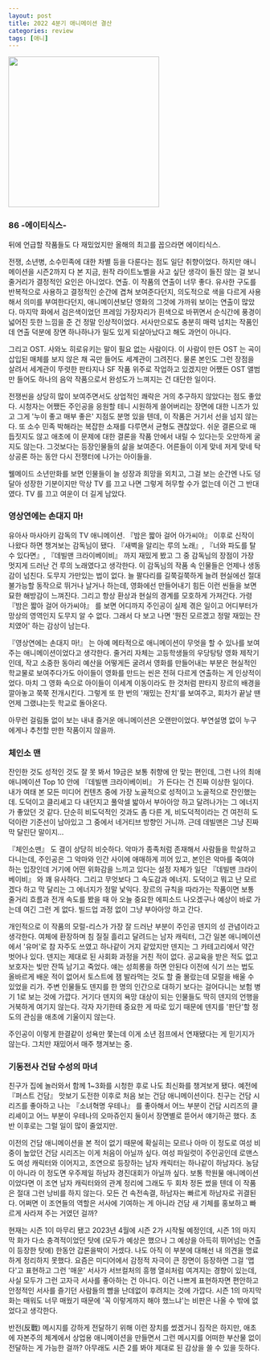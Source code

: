 ```yaml
---
layout: post
title: 2022 4분기 애니메이션 결산
categories: review
tags: [애니]
---
```


<img src="{{ site.baseurl }}/thumbnails/230125_movies/86.jpeg" width="300" />

### 86 -에이티식스-

뒤에 언급할 작품들도 다 재밌었지만 올해의 최고를 꼽으라면 에이티식스.

전쟁, 소년병, 소수민족에 대한 차별 등을 다룬다는 점도 일단 취향이었다. 하지만 애니메이션을 시즌2까지 다 본 지금, 원작 라이트노벨을 사고 싶단 생각이 들진 않는 걸 보니 줄거리가 결정적인 요인은 아니었다. 연출. 이 작품의 연출이 너무 좋다. 유사한 구도를 반복적으로 사용하고 결정적인 순간에 겹쳐 보여준다던지, 의도적으로 색을 다르게 사용해서 의미를 부여한다던지, 애니메이션보단 영화의 그것에 가까워 보이는 연출이 많았다. 마지막 화에서 검은색이었던 프레임 가장자리가 흰색으로 바뀌면서 순식간에 풍경이 넓어진 듯한 느낌을 준 건 정말 인상적이었다. 서사만으로도 충분히 매력 넘치는 작품인데 연출 덕분에 장면 하나하나가 밀도 있게 되살아났다고 해도 과언이 아니다.   

그리고 OST. 사와노 히로유키는 말이 필요 없는 사람이다. 이 사람이 만든 OST 는 곡이 삽입된 매체를 보지 않은 채 곡만 들어도 세계관이 그려진다. 물론 본인도 그런 장점을 살려서 세계관이 뚜렷한 판타지나 SF 작품 위주로 작업하고 있겠지만 어쨌든 OST 앨범만 들어도 하나의 음악 작품으로서 완성도가 느껴지는 건 대단한 일이다. 

전쟁씬을 상당히 많이 보여주면서도 상업적인 쾌락은 거의 추구하지 않았다는 점도 좋았다. 시청자는 어쨌든 주인공을 응원할 테니 시원하게 쓸어버리는 장면에 대한 니즈가 있고 그게 '누이 좋고 매부 좋은' 지점도 분명 있을 텐데, 이 작품은 거기서 선을 넘지 않는다. 또 소수 민족 박해라는 복잡한 소재를 다루면서 균형도 괜찮았다. 쉬운 결론으로 매듭짓지도 않고 애초에 이 문제에 대한 결론을 작품 안에서 내릴 수 있다는듯 오만하게 굴지도 않는다. 그것보다는 등장인물들의 삶을 보여준다. 어른들이 이게 맞네 저게 맞네 탁상공론 하는 동안 다시 전쟁터에 나가는 아이들을. 

웰메이드 소년만화를 보면 인물들이 늘 성장과 희망을 외치고, 그걸 보는 순간엔 나도 덩달아 성장한 기분이지만 막상 TV 를 끄고 나면 그렇게 허무할 수가 없는데 이건 그 반대였다. TV 를 끄고 여운이 더 길게 남았다. 

### 영상연에는 손대지 마!

유아사 마사아키 감독의 TV 애니메이션. 『밤은 짧아 걸어 아가씨야』 이후로 신작이 나왔다 하면 챙겨보는 감독님이 됐다. 『새벽을 알리는 루의 노래』, 『너와 파도를 탈 수 있다면』, 『데빌맨 크라이베이비』 까지 재밌게 봤고 그 중 감독님의 장점이 가장 멋지게 드러난 건 루의 노래였다고 생각한다. 이 감독님의 작품 속 인물들은 언제나 생동감이 넘친다. 도무지 가만있는 법이 없다. 늘 팔다리를 길쭉길쭉하게 늘려 현실에선 절대 불가능할 동작으로 뛰거나 날거나 하는데, 영화에선 만들어내기 힘든 이런 씬들을 보면 묘한 해방감이 느껴진다. 그리고 항상 환상과 현실의 경계를 모호하게 가져간다. 가령 『밤은 짧아 걸어 아가씨야』 를 보면 어디까지 주인공이 실제 겪은 일이고 어디부터가 망상의 영역인지 도무지 알 수 없다. 그래서 다 보고 나면 '뭔진 모르겠고 정말 재밌는 잔치였어' 하는 감상이 남는다.

『영상연에는 손대지 마!』 는 아예 메타적으로 애니메이션이 무엇을 할 수 있나를 보여주는 애니메이션이었다고 생각한다. 줄거리 자체는 고등학생들의 우당탕탕 영화 제작기인데, 작고 소중한 동아리 예산을 어떻게든 굴려서 영화를 만들어내는 부분은 현실적인 학교물로 보여주다가도 아이들이 영화를 만드는 씬은 전혀 다르게 연출하는 게 인상적이었다. 마치 그 영화 속으로 아이들이 이세계 이동이라도 한 것처럼 판타지 장르의 배경을 깔아놓고 쭉쭉 전개시킨다. 그렇게 또 한 번의 '재밌는 잔치'를 보여주고, 회차가 끝날 땐 언제 그랬냐는듯 학교로 돌아온다. 

아무런 걸림돌 없이 보는 내내 즐거운 애니메이션은 오랜만이었다. 부연설명 없이 누구에게나 추천할 만한 작품이지 않을까.
 
### 체인소 맨

잔인한 것도 성적인 것도 잘 못 봐서 19금은 보통 취향에 안 맞는 편인데, 그런 나의 최애 애니메이션 Top 10 안에 『데빌맨 크라이베이비』 가 든다는 건 진짜 이상한 일이다. 내가 여태 본 모든 미디어 컨텐츠 중에 가장 노골적으로 성적이고 노골적으로 잔인했는데. 도덕이고 클리셰고 다 내던지고 풀악셀 밟아서 부아아앙 하고 달려나가는 그 에너지가 좋았던 것 같다. 단순히 비도덕적인 것과도 좀 다른 게, 비도덕적이라는 건 여전히 도덕이란 기준선이 남아있고 그 중에서 네거티브 방향인 거니까. 근데 데빌맨은 그냥 진짜 막 달린단 말이지... 

『체인소맨』 도 결이 상당히 비슷하다. 악마가 종족처럼 존재해서 사람들을 학살하고 다니는데, 주인공은 그 악마와 인간 사이에 애매하게 끼어 있고, 본인은 악마를 죽여야 하는 입장인데 거기에 어떤 위화감을 느끼고 있다는 설정 자체가 일단 『데빌맨 크라이베이비』 와 꽤 유사하다. 그리고 무엇보다 그 속도감과 에너지. 도덕이고 뭐고 난 모르겠다 하고 막 달리는 그 에너지가 정말 낯익다. 장르의 규칙을 따라가는 작품이면 보통 줄거리 흐름과 전개 속도를 봤을 때 아 오늘 중요한 에피소드 나오겠구나 예상이 바로 가는데 여긴 그런 게 없다. 빌드업 과정 없이 그냥 부아아앙 하고 간다. 

개인적으로 이 작품의 모럴-리스가 가장 잘 드러난 부분이 주인공 덴지의 성 관념이라고 생각한다. 여체에 환장하며 침 질질 흘리고 달려드는 남자 캐릭터, 그간 일본 애니메이션에서 '유머'로 참 자주도 쓰였고 하나같이 거지 같았지만 덴지는 그 카테고리에서 약간 벗어나 있다. 덴지는 제대로 된 사회화 과정을 거친 적이 없다. 공교육을 받은 적도 없고 보호자는 빚만 잔뜩 남기고 죽었다. 얘는 성희롱을 하면 안된다 이전에 식기 쓰는 법도 올바르게 배운 적이 없어서 토스트에 잼 발라먹는 것도 할 줄 몰랐는데 모럴을 배울 수 있었을 리가. 주변 인물들도 덴지를 한 명의 인간으로 대하기 보다는 걸어다니는 보험 병기 1로 보는 것에 가깝다. 거기다 덴지의 욕망 대상이 되는 인물들도 딱히 덴지의 언행을 거북하게 여기지 않는다. 각자 자기한테 중요한 게 따로 있기 때문에 덴지를 '판단'할 정도의 관심을 애초에 기울이지 않는다.

주인공이 이렇게 한결같이 성욕만 쫓는데 이게 소년 점프에서 연재됐다는 게 믿기지가 않는다. 그치만 재밌어서 매주 챙겨보는 중. 

### 기동전사 건담 수성의 마녀

친구가 집에 놀러와서 함께 1~3화를 시청한 후로 나도 최신화를 챙겨보게 됐다. 예전에 『퍼스트 건담』 맛보기 도전한 이후로 처음 보는 건담 애니메이션이다. 친구는 건담 시리즈를 좋아하고 나는 『소녀혁명 우테나』 를 좋아해서 어느 부분이 건담 시리즈의 클리셰이고 어느 부분이 우테나의 오마쥬인지 둘이서 장면별로 뜯어서 얘기하곤 했다. 초반 이후로는 그럴 일이 많이 줄었지만.

이전의 건담 애니메이션을 본 적이 없기 때문에 확실히는 모르나 아마 이 정도로 여성 비중이 높았던 건담 시리즈는 이게 처음이 아닐까 싶다. 여성 파일럿이 주인공인데 로맨스도 여성 캐릭터와 이어지고, 조연으로 등장하는 남자 캐릭터는 하나같이 하남자다. 농담이 아니라 이 정도면 우주제일 하남자 경진대회가 아닐까 싶다. 보통 학원물 애니메이션 이었다면 이 조연 남자 캐릭터와의 관계 정리에 그래도 두 회차 정돈 썼을 텐데 이 작품은 절대 그런 낭비를 하지 않는다. 모든 건 속전속결, 하남자는 빠르게 하남자로 귀결된다. 어쩌면 이 조연들의 역할은 서사에 기여하는 게 아니라 건담 새 기체를 홍보하고 빠르게 사라져 주는 거였던 걸까? 

현재는 시즌 1이 마무리 됐고 2023년 4월에 시즌 2가 시작될 예정인데, 시즌 1의 마지막 화가 다소 충격적이었던 탓에 (모두가 예상은 했으나 그 예상을 아득히 뛰어넘는 연출이 등장한 탓에) 한동안 갑론을박이 거셌다. 나도 아직 이 부분에 대해선 내 의견을 명료하게 정리하지 못했다. 요즘은 미디어에서 감정적 자극이 큰 장면이 등장하면 그걸 '맵다'고 표현하고 그런 '매운' 서사가 서브컬처의 흥행 열쇠처럼 여겨지는 경향이 있는데, 사실 모두가 그런 고자극 서사를 좋아하는 건 아니다. 이건 나쁘게 표현하자면 편안하고 안정적인 서사를 즐기던 사람들의 뺨을 난데없이 후려치는 것에 가깝다. 시즌 1의 마지막 화는 매워도 너무 매웠기 때문에 '꼭 이렇게까지 해야 했느냐'는 비판은 나올 수 밖에 없었다고 생각한다.

반전(反戰) 메시지를 강하게 전달하기 위해 이런 장치를 썼겠거니 짐작은 하지만, 애초에 자본주의 체계에서 상업용 애니메이션을 만들면서 그런 메시지를 어떠한 부산물 없이 전달하는 게 가능한 걸까? 아무래도 시즌 2를 봐야 제대로 된 감상을 쓸 수 있을 듯하다.  
 
